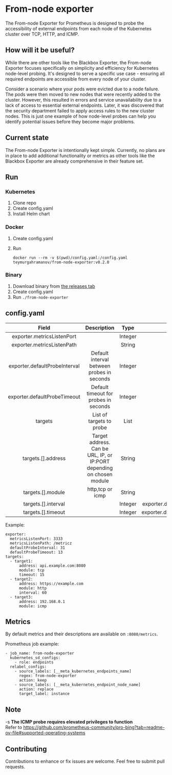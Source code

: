 # From-node exporter

The From-node Exporter for Prometheus is designed to probe the accessibility of external endpoints from each node of the Kubernetes cluster over TCP, HTTP, and ICMP.

## How will it be useful?

While there are other tools like the Blackbox Exporter, the From-node Exporter focuses specifically on simplicity and efficiency for Kubernetes node-level probing. It's designed to serve a specific use case - ensuring all required endpoints are accessible from every node of your cluster.

Consider a scenario where your pods were evicted due to a node failure. The pods were then moved to new nodes that were recently added to the cluster. However, this resulted in errors and service unavailability due to a lack of access to essential external endpoints. Later, it was discovered that the security department failed to apply access rules to the new cluster nodes. This is just one example of how node-level probes can help you identify potential issues before they become major problems.

## Current state

The From-node Exporter is intentionally kept simple. Currently, no plans are in place to add additional functionality or metrics as other tools like the Blackbox Exporter are already comprehensive in their feature set.

## Run

### Kubernetes

1. Clone repo
2. Create config.yaml
3. Install Helm chart

### Docker

1. Create config.yaml
2. Run

    ```
    docker run --rm -v $(pwd)/config.yaml:/config.yaml teymurgahramanov/from-node-exporter:v0.2.0
    ```

### Binary

1. Download binary from [the releases tab](https://github.com/teymurgahramanov/from-node-exporter/releases)
2. Create config.yaml
3. Run ```./from-node-exporter```

## config.yaml

| Field | Description  | Type  | Default
|:-:|:-:|:-:|:-:
| exporter.metricsListenPort  | | Integer | 8080
| exporter.metricsListenPath  |   | String  | /metrics
| exporter.defaultProbeInterval  | Default interval between probes in seconds | Integer   | 22
| exporter.defaultProbeTimeout  | Default timeout for probes in seconds | Integer   | 22
| targets  | List of targets to probe | List |
| targets.[].address  | Target address. Can be URL, IP, or IP:PORT depending on chosen module | String |
| targets.[].module  | http,tcp or icmp| String |
| targets.[].interval  | | Integer | exporter.defaultProbeInterval
| targets.[].timeout  | | Integer | exporter.defaultProbeTimeout

Example:
```
exporter:
  metricsListenPort: 3333
  metricsListenPath: /metricz
  defaultProbeInterval: 31
  defaultProbeTimeout: 13
targets:
  - target1:
      address: api.example.com:8080
      module: tcp
      timeout: 15
  - target2:
      address: https://example.com
      module: http
      interval: 60
  - target3:
      address: 192.168.0.1
      module: icmp
```

## Metrics

By default metrics and their descriptions are available on ```:8080/metrics```.

Prometheus job example:
```
- job_name: from-node-exporter
  kubernetes_sd_configs:
    - role: endpoints
  relabel_configs:
    - source_labels: [__meta_kubernetes_endpoints_name]
      regex: from-node-exporter
      action: keep
    - source_labels: [__meta_kubernetes_endpoint_node_name]
      action: replace
      target_label: instance
```

## Note

-s __The ICMP probe requires elevated privileges to function__ \
Refer to https://github.com/prometheus-community/pro-bing?tab=readme-ov-file#supported-operating-systems

## Contributing

Contributions to enhance or fix issues are welcome. Feel free to submit pull requests.
